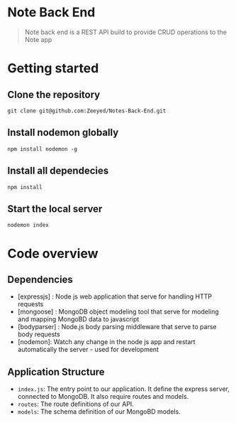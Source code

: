 # Note Back End
> Note back end is a REST API build to provide CRUD operations to the Note app

# Getting started

## Clone the repository
`git clone git@github.com:Zeeyed/Notes-Back-End.git`

## Install nodemon globally
`npm install nodemon -g`

## Install all dependecies
`npm install`

## Start the local server
`nodemon index`

# Code overview

## Dependencies

- [expressjs] : Node js web application that serve for handling HTTP requests
- [mongoose] : MongoDB object modeling tool that serve for modeling and mapping MongoBD data to javascript
- [bodyparser] : Node.js body parsing middleware that serve to parse body requests
- [nodemon]: Watch any change in the node js app and restart automatically the server - used for development

## Application Structure

- `index.js`: The entry point to our application. It define the express server, connected to MongoDB. It also require routes and models.
- `routes`: The route definitions of our API.
- `models`: The schema definition of our MongoBD models.  

